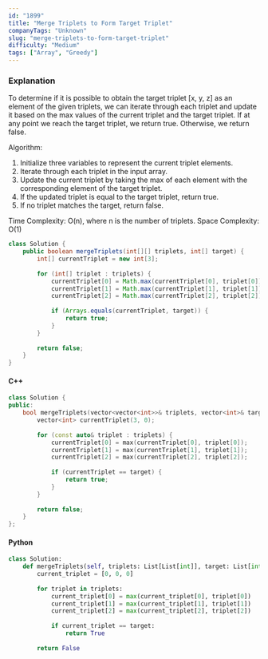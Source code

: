 ```yaml
---
id: "1899"
title: "Merge Triplets to Form Target Triplet"
companyTags: "Unknown"
slug: "merge-triplets-to-form-target-triplet"
difficulty: "Medium"
tags: ["Array", "Greedy"]
---
```


### Explanation
To determine if it is possible to obtain the target triplet [x, y, z] as an element of the given triplets, we can iterate through each triplet and update it based on the max values of the current triplet and the target triplet. If at any point we reach the target triplet, we return true. Otherwise, we return false.

Algorithm:
1. Initialize three variables to represent the current triplet elements.
2. Iterate through each triplet in the input array.
3. Update the current triplet by taking the max of each element with the corresponding element of the target triplet.
4. If the updated triplet is equal to the target triplet, return true.
5. If no triplet matches the target, return false.

Time Complexity: O(n), where n is the number of triplets.
Space Complexity: O(1)

```java
class Solution {
    public boolean mergeTriplets(int[][] triplets, int[] target) {
        int[] currentTriplet = new int[3];
        
        for (int[] triplet : triplets) {
            currentTriplet[0] = Math.max(currentTriplet[0], triplet[0]);
            currentTriplet[1] = Math.max(currentTriplet[1], triplet[1]);
            currentTriplet[2] = Math.max(currentTriplet[2], triplet[2]);
            
            if (Arrays.equals(currentTriplet, target)) {
                return true;
            }
        }
        
        return false;
    }
}
```

#### C++
```cpp
class Solution {
public:
    bool mergeTriplets(vector<vector<int>>& triplets, vector<int>& target) {
        vector<int> currentTriplet(3, 0);
        
        for (const auto& triplet : triplets) {
            currentTriplet[0] = max(currentTriplet[0], triplet[0]);
            currentTriplet[1] = max(currentTriplet[1], triplet[1]);
            currentTriplet[2] = max(currentTriplet[2], triplet[2]);
            
            if (currentTriplet == target) {
                return true;
            }
        }
        
        return false;
    }
};
```

#### Python
```python
class Solution:
    def mergeTriplets(self, triplets: List[List[int]], target: List[int]) -> bool:
        current_triplet = [0, 0, 0]
        
        for triplet in triplets:
            current_triplet[0] = max(current_triplet[0], triplet[0])
            current_triplet[1] = max(current_triplet[1], triplet[1])
            current_triplet[2] = max(current_triplet[2], triplet[2])
            
            if current_triplet == target:
                return True
        
        return False
```